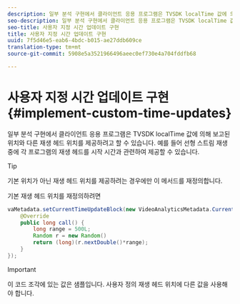 ```yaml
---
description: 일부 분석 구현에서 클라이언트 응용 프로그램은 TVSDK localTime 값에 의해 보고된 위치와 다른 재생 헤드 위치를 제공하려고 할 수 있습니다. 예를 들어 선형 스트림 재생 중에 각 프로그램의 재생 헤드를 시작 시간과 관련하여 제공할 수 있습니다.
seo-description: 일부 분석 구현에서 클라이언트 응용 프로그램은 TVSDK localTime 값에 의해 보고된 위치와 다른 재생 헤드 위치를 제공하려고 할 수 있습니다. 예를 들어 선형 스트림 재생 중에 각 프로그램의 재생 헤드를 시작 시간과 관련하여 제공할 수 있습니다.
seo-title: 사용자 지정 시간 업데이트 구현
title: 사용자 지정 시간 업데이트 구현
uuid: 7f5d46e5-eab6-4bdc-b015-ae27ddb609ce
translation-type: tm+mt
source-git-commit: 5908e5a3521966496aeec0ef730e4a704fddfb68

---
```



# 사용자 지정 시간 업데이트 구현 {#implement-custom-time-updates}

일부 분석 구현에서 클라이언트 응용 프로그램은 TVSDK localTime 값에 의해 보고된 위치와 다른 재생 헤드 위치를 제공하려고 할 수 있습니다. 예를 들어 선형 스트림 재생 중에 각 프로그램의 재생 헤드를 시작 시간과 관련하여 제공할 수 있습니다.

>[!TIP]
>
>기본 위치가 아닌 재생 헤드 위치를 제공하려는 경우에만 이 메서드를 재정의합니다.

기본 재생 헤드 위치를 재정의하려면

```java
vaMetadata.setCurrentTimeUpdateBlock(new VideoAnalyticsMetadata.CurrentTimeUpdateBlock() { 
    @Override 
    public long call() { 
        long range = 500L; 
        Random r = new Random() 
        return (long)(r.nextDouble()*range); 
    } 
});
```

>[!IMPORTANT]
>
>이 코드 조각에 있는 값은 샘플입니다. 사용자 정의 재생 헤드 위치에 다른 값을 사용해야 합니다.